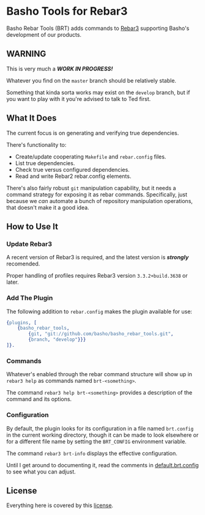# Basho Tools for Rebar3

Basho Rebar Tools (BRT) adds commands to [Rebar3][rebar3] supporting Basho's development of our products.

## WARNING

This is very much a ***WORK IN PROGRESS!***

Whatever you find on the `master` branch should be relatively stable.

Something that kinda sorta works may exist on the `develop` branch, but if you want to play with it you're advised to talk to Ted first.

## What It Does

The current focus is on generating and verifying true dependencies.

There's functionality to:
* Create/update cooperating `Makefile` and `rebar.config` files.
* List true dependencies.
* Check true versus configured dependencies.
* Read and write Rebar2 rebar.config elements.

There's also fairly robust `git` manipulation capability, but it needs a command strategy for exposing it as rebar commands.
Specifically, just because we _can_ automate a bunch of repository manipulation operations, that doesn't make it a good idea.

## How to Use It

### Update Rebar3

A recent version of Rebar3 is required, and the latest version is ***strongly*** recomended.

Proper handling of profiles requires Rebar3 version `3.3.2+build.3638` or later.

### Add The Plugin

The following addition to `rebar.config` makes the plugin available for use:

```erlang
{plugins, [
    {basho_rebar_tools,
        {git, "git://github.com/basho/basho_rebar_tools.git",
        {branch, "develop"}}}
]}.
```

### Commands

Whatever's enabled through the rebar command structure will show up in `rebar3 help` as commands named `brt-<something>`.

The command `rebar3 help brt-<something>` provides a description of the command and its options.

### Configuration

By default, the plugin looks for its configuration in a file named `brt.config` in the current working directory, though it can be made to look elsewhere or for a different file name by setting the `BRT_CONFIG` environment variable.

The command `rebar3 brt-info` displays the effective configuration.

Until I get around to documenting it, read the comments in [default.brt.config](priv/default.brt.config) to see what you can adjust.

## License

Everything here is covered by this [license][].


  [license]:    LICENSE
  [rebar3]:     https://www.rebar3.org
  [rebar3cfg]:  https://www.rebar3.org/docs/configuration
  [rebar3src]:  https://github.com/erlang/rebar3

